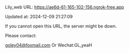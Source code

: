 Lily_web URL: https://ae6d-61-165-102-156.ngrok-free.app

Updated at: 2024-12-09 21:27:09

If you cannot open this URL, the server might be down.

Please contact: 

goley04@foxmail.com Or Wechat:GL_yeaH